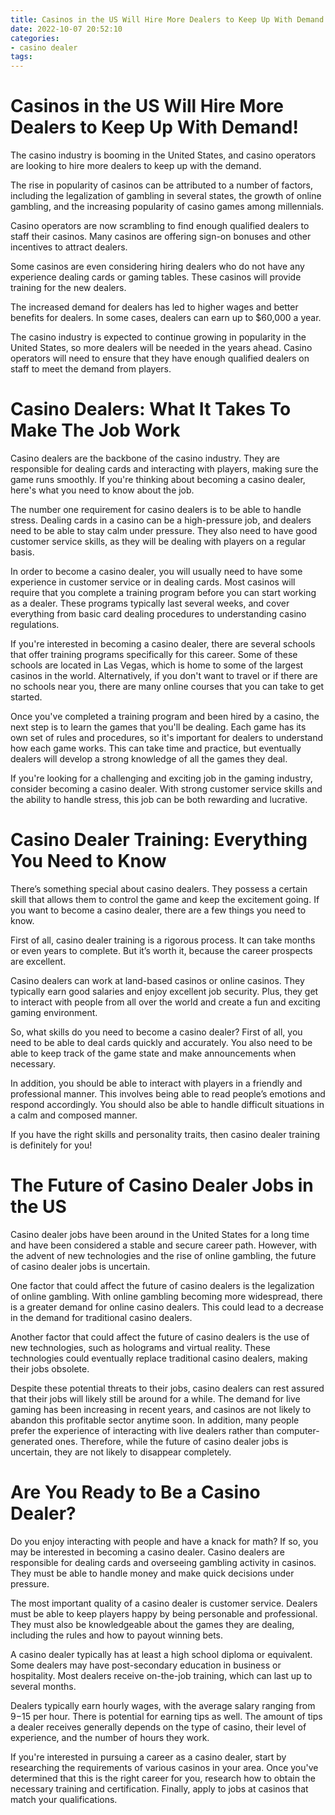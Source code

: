 ```yaml
---
title: Casinos in the US Will Hire More Dealers to Keep Up With Demand!
date: 2022-10-07 20:52:10
categories:
- casino dealer
tags:
---
```



#  Casinos in the US Will Hire More Dealers to Keep Up With Demand!

The casino industry is booming in the United States, and casino operators are looking to hire more dealers to keep up with the demand.

The rise in popularity of casinos can be attributed to a number of factors, including the legalization of gambling in several states, the growth of online gambling, and the increasing popularity of casino games among millennials.

Casino operators are now scrambling to find enough qualified dealers to staff their casinos. Many casinos are offering sign-on bonuses and other incentives to attract dealers.

Some casinos are even considering hiring dealers who do not have any experience dealing cards or gaming tables. These casinos will provide training for the new dealers.

The increased demand for dealers has led to higher wages and better benefits for dealers. In some cases, dealers can earn up to $60,000 a year.

The casino industry is expected to continue growing in popularity in the United States, so more dealers will be needed in the years ahead. Casino operators will need to ensure that they have enough qualified dealers on staff to meet the demand from players.

#  Casino Dealers: What It Takes To Make The Job Work

Casino dealers are the backbone of the casino industry. They are responsible for dealing cards and interacting with players, making sure the game runs smoothly. If you're thinking about becoming a casino dealer, here's what you need to know about the job.

The number one requirement for casino dealers is to be able to handle stress. Dealing cards in a casino can be a high-pressure job, and dealers need to be able to stay calm under pressure. They also need to have good customer service skills, as they will be dealing with players on a regular basis.

In order to become a casino dealer, you will usually need to have some experience in customer service or in dealing cards. Most casinos will require that you complete a training program before you can start working as a dealer. These programs typically last several weeks, and cover everything from basic card dealing procedures to understanding casino regulations.

If you're interested in becoming a casino dealer, there are several schools that offer training programs specifically for this career. Some of these schools are located in Las Vegas, which is home to some of the largest casinos in the world. Alternatively, if you don't want to travel or if there are no schools near you, there are many online courses that you can take to get started.

Once you've completed a training program and been hired by a casino, the next step is to learn the games that you'll be dealing. Each game has its own set of rules and procedures, so it's important for dealers to understand how each game works. This can take time and practice, but eventually dealers will develop a strong knowledge of all the games they deal.

If you're looking for a challenging and exciting job in the gaming industry, consider becoming a casino dealer. With strong customer service skills and the ability to handle stress, this job can be both rewarding and lucrative.

#  Casino Dealer Training: Everything You Need to Know

There’s something special about casino dealers. They possess a certain skill that allows them to control the game and keep the excitement going. If you want to become a casino dealer, there are a few things you need to know.

First of all, casino dealer training is a rigorous process. It can take months or even years to complete. But it’s worth it, because the career prospects are excellent.

Casino dealers can work at land-based casinos or online casinos. They typically earn good salaries and enjoy excellent job security. Plus, they get to interact with people from all over the world and create a fun and exciting gaming environment.

So, what skills do you need to become a casino dealer? First of all, you need to be able to deal cards quickly and accurately. You also need to be able to keep track of the game state and make announcements when necessary.

In addition, you should be able to interact with players in a friendly and professional manner. This involves being able to read people’s emotions and respond accordingly. You should also be able to handle difficult situations in a calm and composed manner.

If you have the right skills and personality traits, then casino dealer training is definitely for you!

#  The Future of Casino Dealer Jobs in the US

Casino dealer jobs have been around in the United States for a long time and have been considered a stable and secure career path. However, with the advent of new technologies and the rise of online gambling, the future of casino dealer jobs is uncertain.

One factor that could affect the future of casino dealers is the legalization of online gambling. With online gambling becoming more widespread, there is a greater demand for online casino dealers. This could lead to a decrease in the demand for traditional casino dealers.

Another factor that could affect the future of casino dealers is the use of new technologies, such as holograms and virtual reality. These technologies could eventually replace traditional casino dealers, making their jobs obsolete.

Despite these potential threats to their jobs, casino dealers can rest assured that their jobs will likely still be around for a while. The demand for live gaming has been increasing in recent years, and casinos are not likely to abandon this profitable sector anytime soon. In addition, many people prefer the experience of interacting with live dealers rather than computer-generated ones. Therefore, while the future of casino dealer jobs is uncertain, they are not likely to disappear completely.

#  Are You Ready to Be a Casino Dealer?

Do you enjoy interacting with people and have a knack for math? If so, you may be interested in becoming a casino dealer. Casino dealers are responsible for dealing cards and overseeing gambling activity in casinos. They must be able to handle money and make quick decisions under pressure.

The most important quality of a casino dealer is customer service. Dealers must be able to keep players happy by being personable and professional. They must also be knowledgeable about the games they are dealing, including the rules and how to payout winning bets.

A casino dealer typically has at least a high school diploma or equivalent. Some dealers may have post-secondary education in business or hospitality. Most dealers receive on-the-job training, which can last up to several months.

Dealers typically earn hourly wages, with the average salary ranging from $9-$15 per hour. There is potential for earning tips as well. The amount of tips a dealer receives generally depends on the type of casino, their level of experience, and the number of hours they work.

If you're interested in pursuing a career as a casino dealer, start by researching the requirements of various casinos in your area. Once you've determined that this is the right career for you, research how to obtain the necessary training and certification. Finally, apply to jobs at casinos that match your qualifications.
